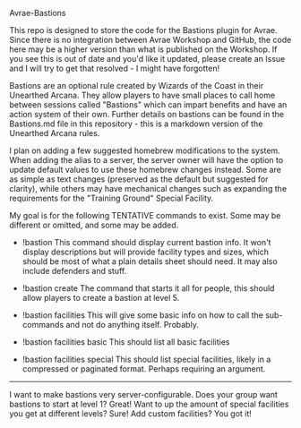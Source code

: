 Avrae-Bastions

This repo is designed to store the code for the Bastions plugin for Avrae. Since there is no integration between Avrae Workshop and GitHub, the code here may be a higher version than what is published on the Workshop. If you see this is out of date and you'd like it updated, please create an Issue and I will try to get that resolved - I might have forgotten!

Bastions are an optional rule created by Wizards of the Coast in their Unearthed Arcana. They allow players to have small places to call home between sessions called "Bastions" which can impart benefits and have an action system of their own. Further details on bastions can be found in the Bastions.md file in this repository - this is a markdown version of the Unearthed Arcana rules. 

I plan on adding a few suggested homebrew modifications to the system. When adding the alias to a server, the server owner will have the option to update default values to use these homebrew changes instead. Some are as simple as text changes (preserved as the default but suggested for clarity), while others may have mechanical changes such as expanding the requirements for the "Training Ground" Special Facility.

My goal is for the following TENTATIVE commands to exist. Some may be different or omitted, and some may be added.

- !bastion
    This command should display current bastion info. It won't display descriptions but will provide facility types and sizes, which should be most of what a plain details sheet should need. It may also include defenders and stuff.

- !bastion create
    The command that starts it all for people, this should allow players to create a bastion at level 5. 

- !bastion facilities
    This will give some basic info on how to call the sub-commands and not do anything itself. Probably.

- !bastion facilities basic
    This should list all basic facilities

- !bastion facilities special
    This should list special facilities, likely in a compressed or paginated format. Perhaps requiring an argument.

---

I want to make bastions very server-configurable. Does your group want bastions to start at level 1? Great! Want to up the amount of special facilities you get at different levels? Sure! Add custom facilities? You got it!